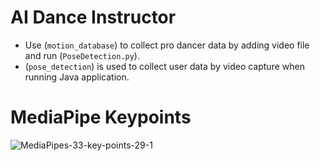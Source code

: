 # AI Dance Instructor

- Use (`motion_database`) to collect pro dancer data by adding video file and run (`PoseDetection.py`).
- (`pose_detection`) is used to collect user data by video capture when running Java application.

# MediaPipe Keypoints
![MediaPipes-33-key-points-29-1](https://github.com/user-attachments/assets/a61fac5e-3127-4d5b-ad49-0227656b3ee6)



